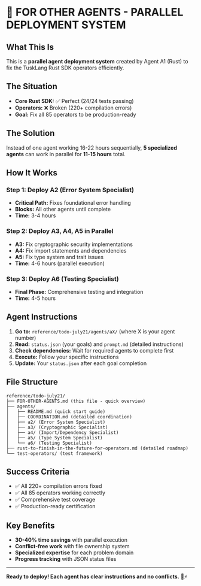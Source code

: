 # 🚀 **FOR OTHER AGENTS - PARALLEL DEPLOYMENT SYSTEM**

## **What This Is**

This is a **parallel agent deployment system** created by Agent A1 (Rust) to fix the TuskLang Rust SDK operators efficiently.

## **The Situation**

- **Core Rust SDK:** ✅ Perfect (24/24 tests passing)
- **Operators:** ❌ Broken (220+ compilation errors)
- **Goal:** Fix all 85 operators to be production-ready

## **The Solution**

Instead of one agent working 16-22 hours sequentially, **5 specialized agents** can work in parallel for **11-15 hours** total.

## **How It Works**

### **Step 1: Deploy A2 (Error System Specialist)**
- **Critical Path:** Fixes foundational error handling
- **Blocks:** All other agents until complete
- **Time:** 3-4 hours

### **Step 2: Deploy A3, A4, A5 in Parallel**
- **A3:** Fix cryptographic security implementations
- **A4:** Fix import statements and dependencies  
- **A5:** Fix type system and trait issues
- **Time:** 4-6 hours (parallel execution)

### **Step 3: Deploy A6 (Testing Specialist)**
- **Final Phase:** Comprehensive testing and integration
- **Time:** 4-5 hours

## **Agent Instructions**

1. **Go to:** `reference/todo-july21/agents/aX/` (where X is your agent number)
2. **Read:** `status.json` (your goals) and `prompt.md` (detailed instructions)
3. **Check dependencies:** Wait for required agents to complete first
4. **Execute:** Follow your specific instructions
5. **Update:** Your `status.json` after each goal completion

## **File Structure**

```
reference/todo-july21/
├── FOR-OTHER-AGENTS.md (this file - quick overview)
├── agents/
│   ├── README.md (quick start guide)
│   ├── COORDINATION.md (detailed coordination)
│   ├── a2/ (Error System Specialist)
│   ├── a3/ (Cryptographic Specialist)  
│   ├── a4/ (Import/Dependency Specialist)
│   ├── a5/ (Type System Specialist)
│   └── a6/ (Testing Specialist)
├── rust-to-finish-in-the-future-for-operators.md (detailed roadmap)
└── test-operators/ (test framework)
```

## **Success Criteria**

- ✅ All 220+ compilation errors fixed
- ✅ All 85 operators working correctly
- ✅ Comprehensive test coverage  
- ✅ Production-ready certification

## **Key Benefits**

- **30-40% time savings** with parallel execution
- **Conflict-free work** with file ownership system
- **Specialized expertise** for each problem domain
- **Progress tracking** with JSON status files

---

**Ready to deploy! Each agent has clear instructions and no conflicts.** 🦀⚡ 
